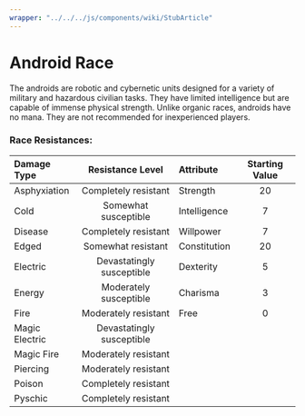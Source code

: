 ```yaml
---
wrapper: "../../../js/components/wiki/StubArticle"
---
```

# Android Race
The androids are robotic and cybernetic units designed for a variety of military and hazardous civilian tasks. They have limited intelligence but are capable of immense physical strength. Unlike organic races, androids have no mana. They are not recommended for inexperienced players.

### Race Resistances:
| Damage Type | Resistance Level | Attribute | Starting Value |
| :--- | :---: | :--- | :---: |
| Asphyxiation | Completely resistant | Strength | 20 |
| Cold | Somewhat susceptible | Intelligence | 7 |
| Disease | Completely resistant | Willpower | 7 |
| Edged | Somewhat resistant | Constitution | 20 |
| Electric | Devastatingly susceptible | Dexterity | 5 |
| Energy | Moderately susceptible | Charisma | 3 |
| Fire | Moderately resistant | Free | 0 |
| Magic Electric | Devastatingly susceptible | | |
| Magic Fire | Moderately resistant | | |
| Piercing | Moderately resistant | | |
| Poison | Completely resistant | | |
| Pyschic | Completely resistant | | |